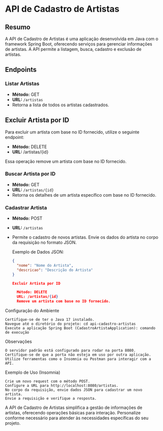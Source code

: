 # API de Cadastro de Artistas

## Resumo

A API de Cadastro de Artistas é uma aplicação desenvolvida em Java com o framework Spring Boot, oferecendo serviços para gerenciar informações de artistas. A API permite a listagem, busca, cadastro e exclusão de artistas.

## Endpoints

### Listar Artistas

- **Método:** GET
- **URL:** `/artistas`
- Retorna a lista de todos os artistas cadastrados.

## Excluir Artista por ID

Para excluir um artista com base no ID fornecido, utilize o seguinte endpoint:

- **Método:** DELETE
- **URL:** /artistas/{id}

Essa operação remove um artista com base no ID fornecido.

### Buscar Artista por ID

- **Método:** GET
- **URL:** `/artistas/{id}`
- Retorna os detalhes de um artista específico com base no ID fornecido.

### Cadastrar Artista

- **Método:** POST
- **URL:** `/artistas`
- Permite o cadastro de novos artistas. Envie os dados do artista no corpo da requisição no formato JSON.

  Exemplo de Dados JSON:
  ```json
  {
    "nome": "Nome do Artista",
    "descricao": "Descrição do Artista"
  }

  Excluir Artista por ID

    Método: DELETE
    URL: /artistas/{id}
    Remove um artista com base no ID fornecido.

Configuração do Ambiente

    Certifique-se de ter o Java 17 instalado.
    Navegue até o diretório do projeto: cd api-cadastro-artistas
    Execute a aplicação Spring Boot (CadastroArtistaApplication): comando de execução

Observações

    O servidor padrão está configurado para rodar na porta 8080. Certifique-se de que a porta não esteja em uso por outra aplicação.
    Utilize ferramentas como o Insomnia ou Postman para interagir com a API.

Exemplo de Uso (Insomnia)

    Crie um novo request com o método POST.
    Configure a URL para http://localhost:8080/artistas.
    No corpo da requisição, envie dados JSON para cadastrar um novo artista.
    Envie a requisição e verifique a resposta.

A API de Cadastro de Artistas simplifica a gestão de informações de artistas, oferecendo operações básicas para interação. Personalize conforme necessário para atender às necessidades específicas do seu projeto.
